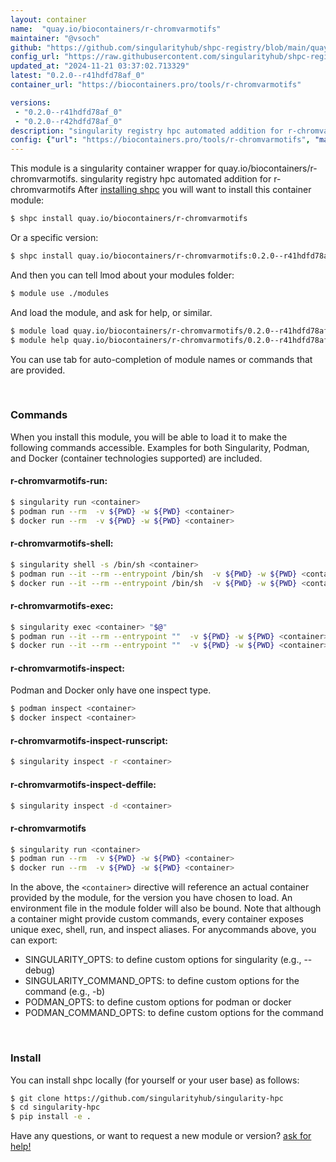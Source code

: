 ```yaml
---
layout: container
name:  "quay.io/biocontainers/r-chromvarmotifs"
maintainer: "@vsoch"
github: "https://github.com/singularityhub/shpc-registry/blob/main/quay.io/biocontainers/r-chromvarmotifs/container.yaml"
config_url: "https://raw.githubusercontent.com/singularityhub/shpc-registry/main/quay.io/biocontainers/r-chromvarmotifs/container.yaml"
updated_at: "2024-11-21 03:37:02.713329"
latest: "0.2.0--r41hdfd78af_0"
container_url: "https://biocontainers.pro/tools/r-chromvarmotifs"

versions:
 - "0.2.0--r41hdfd78af_0"
 - "0.2.0--r42hdfd78af_0"
description: "singularity registry hpc automated addition for r-chromvarmotifs"
config: {"url": "https://biocontainers.pro/tools/r-chromvarmotifs", "maintainer": "@vsoch", "description": "singularity registry hpc automated addition for r-chromvarmotifs", "latest": {"0.2.0--r41hdfd78af_0": "sha256:3c76f65aaf18038d487df230cb5fdda95aeda183ae262fcdc008a2cbe052e7ce"}, "tags": {"0.2.0--r41hdfd78af_0": "sha256:3c76f65aaf18038d487df230cb5fdda95aeda183ae262fcdc008a2cbe052e7ce", "0.2.0--r42hdfd78af_0": "sha256:e698b59642ca9d5c624139798614bf4c1704ce7e36eb88eaacb72ca8e9b7f2a2"}, "docker": "quay.io/biocontainers/r-chromvarmotifs"}
---
```


This module is a singularity container wrapper for quay.io/biocontainers/r-chromvarmotifs.
singularity registry hpc automated addition for r-chromvarmotifs
After [installing shpc](#install) you will want to install this container module:


```bash
$ shpc install quay.io/biocontainers/r-chromvarmotifs
```

Or a specific version:

```bash
$ shpc install quay.io/biocontainers/r-chromvarmotifs:0.2.0--r41hdfd78af_0
```

And then you can tell lmod about your modules folder:

```bash
$ module use ./modules
```

And load the module, and ask for help, or similar.

```bash
$ module load quay.io/biocontainers/r-chromvarmotifs/0.2.0--r41hdfd78af_0
$ module help quay.io/biocontainers/r-chromvarmotifs/0.2.0--r41hdfd78af_0
```

You can use tab for auto-completion of module names or commands that are provided.

<br>

### Commands

When you install this module, you will be able to load it to make the following commands accessible.
Examples for both Singularity, Podman, and Docker (container technologies supported) are included.

#### r-chromvarmotifs-run:

```bash
$ singularity run <container>
$ podman run --rm  -v ${PWD} -w ${PWD} <container>
$ docker run --rm  -v ${PWD} -w ${PWD} <container>
```

#### r-chromvarmotifs-shell:

```bash
$ singularity shell -s /bin/sh <container>
$ podman run --it --rm --entrypoint /bin/sh  -v ${PWD} -w ${PWD} <container>
$ docker run --it --rm --entrypoint /bin/sh  -v ${PWD} -w ${PWD} <container>
```

#### r-chromvarmotifs-exec:

```bash
$ singularity exec <container> "$@"
$ podman run --it --rm --entrypoint ""  -v ${PWD} -w ${PWD} <container> "$@"
$ docker run --it --rm --entrypoint ""  -v ${PWD} -w ${PWD} <container> "$@"
```

#### r-chromvarmotifs-inspect:

Podman and Docker only have one inspect type.

```bash
$ podman inspect <container>
$ docker inspect <container>
```

#### r-chromvarmotifs-inspect-runscript:

```bash
$ singularity inspect -r <container>
```

#### r-chromvarmotifs-inspect-deffile:

```bash
$ singularity inspect -d <container>
```



#### r-chromvarmotifs

```bash
$ singularity run <container>
$ podman run --rm  -v ${PWD} -w ${PWD} <container>
$ docker run --rm  -v ${PWD} -w ${PWD} <container>
```


In the above, the `<container>` directive will reference an actual container provided
by the module, for the version you have chosen to load. An environment file in the
module folder will also be bound. Note that although a container
might provide custom commands, every container exposes unique exec, shell, run, and
inspect aliases. For anycommands above, you can export:

 - SINGULARITY_OPTS: to define custom options for singularity (e.g., --debug)
 - SINGULARITY_COMMAND_OPTS: to define custom options for the command (e.g., -b)
 - PODMAN_OPTS: to define custom options for podman or docker
 - PODMAN_COMMAND_OPTS: to define custom options for the command

<br>

### Install

You can install shpc locally (for yourself or your user base) as follows:

```bash
$ git clone https://github.com/singularityhub/singularity-hpc
$ cd singularity-hpc
$ pip install -e .
```

Have any questions, or want to request a new module or version? [ask for help!](https://github.com/singularityhub/singularity-hpc/issues)